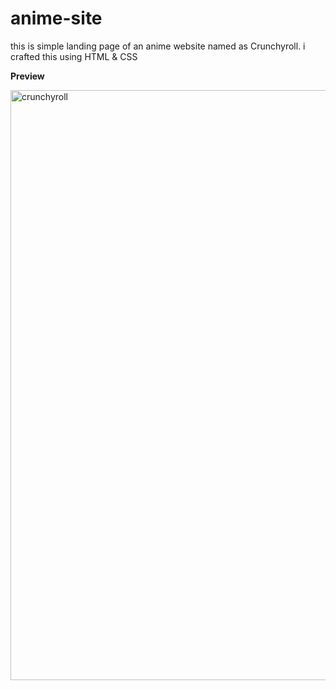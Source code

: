 # anime-site

this is simple landing page of an anime website named as Crunchyroll.
i crafted this using HTML & CSS

**Preview**

<img width="944" alt="crunchyroll" src="https://github.com/harshilvaliya/anime-site/assets/153071626/c3a80855-d294-40a5-a3da-91c5b38c337a">
